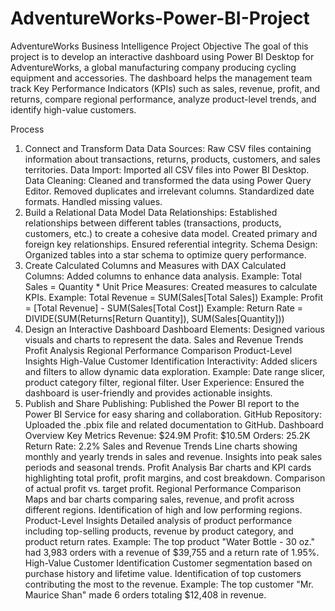 # AdventureWorks-Power-BI-Project

AdventureWorks Business Intelligence Project
Objective
The goal of this project is to develop an interactive dashboard using Power BI Desktop for AdventureWorks, a global manufacturing company producing cycling equipment and accessories. The dashboard helps the management team track Key Performance Indicators (KPIs) such as sales, revenue, profit, and returns, compare regional performance, analyze product-level trends, and identify high-value customers.

Process
1. Connect and Transform Data
Data Sources: Raw CSV files containing information about transactions, returns, products, customers, and sales territories.
Data Import: Imported all CSV files into Power BI Desktop.
Data Cleaning: Cleaned and transformed the data using Power Query Editor.
Removed duplicates and irrelevant columns.
Standardized date formats.
Handled missing values.
2. Build a Relational Data Model
Data Relationships: Established relationships between different tables (transactions, products, customers, etc.) to create a cohesive data model.
Created primary and foreign key relationships.
Ensured referential integrity.
Schema Design: Organized tables into a star schema to optimize query performance.
3. Create Calculated Columns and Measures with DAX
Calculated Columns: Added columns to enhance data analysis.
Example: Total Sales = Quantity * Unit Price
Measures: Created measures to calculate KPIs.
Example: Total Revenue = SUM(Sales[Total Sales])
Example: Profit = [Total Revenue] - SUM(Sales[Total Cost])
Example: Return Rate = DIVIDE(SUM(Returns[Return Quantity]), SUM(Sales[Quantity]))
4. Design an Interactive Dashboard
Dashboard Elements: Designed various visuals and charts to represent the data.
Sales and Revenue Trends
Profit Analysis
Regional Performance Comparison
Product-Level Insights
High-Value Customer Identification
Interactivity: Added slicers and filters to allow dynamic data exploration.
Example: Date range slicer, product category filter, regional filter.
User Experience: Ensured the dashboard is user-friendly and provides actionable insights.
5. Publish and Share
Publishing: Published the Power BI report to the Power BI Service for easy sharing and collaboration.
GitHub Repository: Uploaded the .pbix file and related documentation to GitHub.
Dashboard Overview
Key Metrics
Revenue: $24.9M
Profit: $10.5M
Orders: 25.2K
Return Rate: 2.2%
Sales and Revenue Trends
Line charts showing monthly and yearly trends in sales and revenue.
Insights into peak sales periods and seasonal trends.
Profit Analysis
Bar charts and KPI cards highlighting total profit, profit margins, and cost breakdown.
Comparison of actual profit vs. target profit.
Regional Performance Comparison
Maps and bar charts comparing sales, revenue, and profit across different regions.
Identification of high and low performing regions.
Product-Level Insights
Detailed analysis of product performance including top-selling products, revenue by product category, and product return rates.
Example: The top product "Water Bottle - 30 oz." had 3,983 orders with a revenue of $39,755 and a return rate of 1.95%.
High-Value Customer Identification
Customer segmentation based on purchase history and lifetime value.
Identification of top customers contributing the most to the revenue.
Example: The top customer "Mr. Maurice Shan" made 6 orders totaling $12,408 in revenue.
